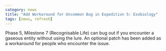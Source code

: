 ```yaml
---
category: news
title: "Add Workaround for Uncommon Bug in Expedition 5: Exobiology"
tags: [news, refresh]
---
```


Phase 5, Milestone 7 (Recognisable Life) can bug out if you encounter a gaseous entity without using the lure. An optional patch has been added as a workaround for people who encounter the issue.